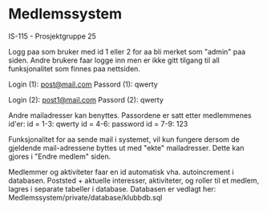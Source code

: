 # Medlemssystem
IS-115 - Prosjektgruppe 25

Logg paa som bruker med id 1 eller 2 for aa bli merket som "admin" paa siden. Andre brukere faar logge inn
men er ikke gitt tilgang til all funksjonalitet som finnes paa nettsiden. 

Login   (1): post@mail.com 
Passord (1): qwerty

Login   (2): post1@mail.com
Passord (2): qwerty

Andre mailadresser kan benyttes. Passordene er satt etter medlemmenes id'er:
id = 1-3: qwerty
id = 4-6: password
id = 7-9: 123

Funksjonalitet for aa sende mail i systemet, vil kun fungere dersom de gjeldende mail-adressene byttes
ut med "ekte" mailadresser. Dette kan gjores i "Endre medlem" siden.


Medlemmer og aktiviteter faar en id automatisk vha. autoincrement i databasen. 
Poststed + aktuelle interesser, aktiviteter, og roller til et medlem, lagres i separate tabeller i database. 
Databasen er vedlagt her: Medlemssystem/private/database/klubbdb.sql


